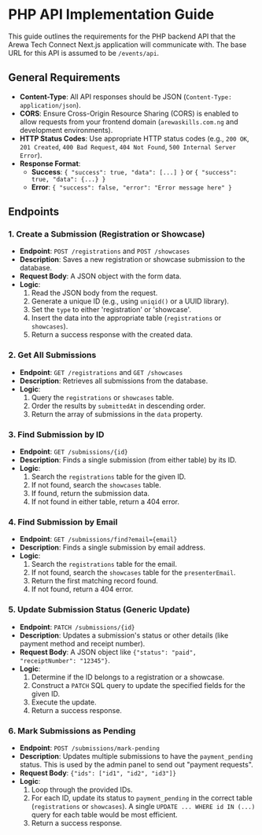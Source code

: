 # PHP API Implementation Guide

This guide outlines the requirements for the PHP backend API that the Arewa Tech Connect Next.js application will communicate with. The base URL for this API is assumed to be `/events/api`.

## General Requirements

-   **Content-Type**: All API responses should be JSON (`Content-Type: application/json`).
-   **CORS**: Ensure Cross-Origin Resource Sharing (CORS) is enabled to allow requests from your frontend domain (`arewaskills.com.ng` and development environments).
-   **HTTP Status Codes**: Use appropriate HTTP status codes (e.g., `200 OK`, `201 Created`, `400 Bad Request`, `404 Not Found`, `500 Internal Server Error`).
-   **Response Format**:
    -   **Success**: `{ "success": true, "data": [...] }` or `{ "success": true, "data": {...} }`
    -   **Error**: `{ "success": false, "error": "Error message here" }`

## Endpoints

### 1. Create a Submission (Registration or Showcase)

-   **Endpoint**: `POST /registrations` and `POST /showcases`
-   **Description**: Saves a new registration or showcase submission to the database.
-   **Request Body**: A JSON object with the form data.
-   **Logic**:
    1.  Read the JSON body from the request.
    2.  Generate a unique ID (e.g., using `uniqid()` or a UUID library).
    3.  Set the `type` to either 'registration' or 'showcase'.
    4.  Insert the data into the appropriate table (`registrations` or `showcases`).
    5.  Return a success response with the created data.

### 2. Get All Submissions

-   **Endpoint**: `GET /registrations` and `GET /showcases`
-   **Description**: Retrieves all submissions from the database.
-   **Logic**:
    1.  Query the `registrations` or `showcases` table.
    2.  Order the results by `submittedAt` in descending order.
    3.  Return the array of submissions in the `data` property.

### 3. Find Submission by ID

-   **Endpoint**: `GET /submissions/{id}`
-   **Description**: Finds a single submission (from either table) by its ID.
-   **Logic**:
    1.  Search the `registrations` table for the given ID.
    2.  If not found, search the `showcases` table.
    3.  If found, return the submission data.
    4.  If not found in either table, return a 404 error.

### 4. Find Submission by Email

-   **Endpoint**: `GET /submissions/find?email={email}`
-   **Description**: Finds a single submission by email address.
-   **Logic**:
    1.  Search the `registrations` table for the email.
    2.  If not found, search the `showcases` table for the `presenterEmail`.
    3.  Return the first matching record found.
    4.  If not found, return a 404 error.

### 5. Update Submission Status (Generic Update)

-   **Endpoint**: `PATCH /submissions/{id}`
-   **Description**: Updates a submission's status or other details (like payment method and receipt number).
-   **Request Body**: A JSON object like `{"status": "paid", "receiptNumber": "12345"}`.
-   **Logic**:
    1.  Determine if the ID belongs to a registration or a showcase.
    2.  Construct a `PATCH` SQL query to update the specified fields for the given ID.
    3.  Execute the update.
    4.  Return a success response.

### 6. Mark Submissions as Pending

-   **Endpoint**: `POST /submissions/mark-pending`
-   **Description**: Updates multiple submissions to have the `payment_pending` status. This is used by the admin panel to send out "payment requests".
-   **Request Body**: `{"ids": ["id1", "id2", "id3"]}`
-   **Logic**:
    1.  Loop through the provided IDs.
    2.  For each ID, update its status to `payment_pending` in the correct table (`registrations` or `showcases`). A single `UPDATE ... WHERE id IN (...)` query for each table would be most efficient.
    3.  Return a success response.
